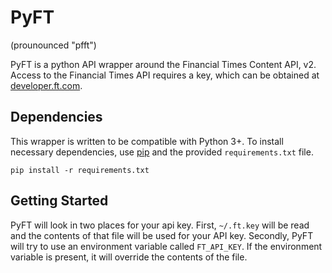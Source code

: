 # PyFT
(prounounced "pfft")

PyFT is a python API wrapper around the Financial Times Content API, v2. Access to the Financial Times API requires a key, which can be obtained at [developer.ft.com](http://developer.ft.com).

## Dependencies

This wrapper is written to be compatible with Python 3+. To install necessary dependencies, use [pip](https://pypi.python.org/pypi/pip) and the provided `requirements.txt` file.

`pip install -r requirements.txt`

## Getting Started

PyFT will look in two places for your api key. First, `~/.ft.key` will be read and the contents of that file will be used for your API key. Secondly, PyFT will try to use an environment variable called `FT_API_KEY`. If the environment variable is present, it will override the contents of the file. 
